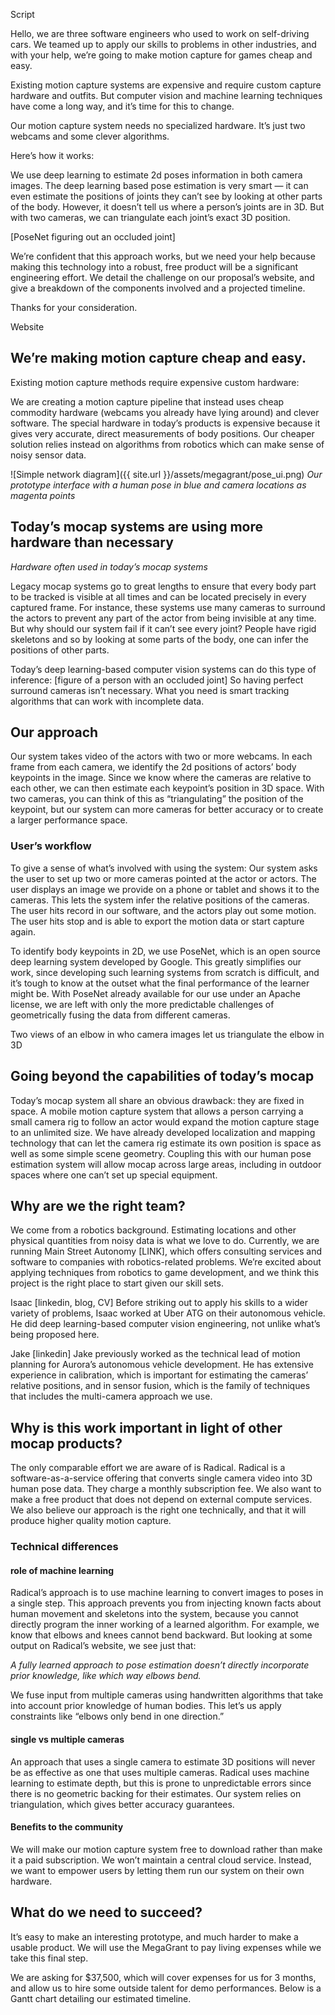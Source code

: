 Script

Hello, we are three software engineers who used to work on self-driving cars.  We teamed up to apply our skills to problems in other industries, and with your help, we’re going to make motion capture for games cheap and easy.  

Existing motion capture systems are expensive and require custom capture hardware and outfits.  But computer vision and machine learning techniques have come a long way, and it’s time for this to change.

Our motion capture system needs no specialized hardware.  It’s just two webcams and some clever algorithms.

Here’s how it works:

We use deep learning to estimate 2d poses information in both camera images.  The deep learning based pose estimation is very smart — it can even estimate the positions of joints they can’t see by looking at other parts of the body.  However, it doesn’t tell us where a person’s joints are in 3D.  But with two cameras, we can triangulate each joint’s exact 3D position.

[PoseNet figuring out an occluded joint]

We’re confident that this approach works, but we need your help because making this technology into a robust, free product will be a significant engineering effort.  We detail the challenge on our proposal’s website, and give a breakdown of the components involved and a projected timeline.  

Thanks for your consideration.

Website

## We’re making motion capture cheap and easy.

Existing motion capture methods require expensive custom hardware:

We are creating a motion capture pipeline that instead uses cheap commodity hardware (webcams you already have lying around) and clever software.  The special hardware in today’s products is expensive because it gives very accurate, direct measurements of body positions.  Our cheaper solution relies instead on algorithms from robotics which can make sense of noisy sensor data.  


![Simple network diagram]({{ site.url }}/assets/megagrant/pose_ui.png)
*Our prototype interface with a human pose in blue and camera locations as magenta points*

## Today’s mocap systems are using more hardware than necessary 
*Hardware often used in today’s mocap systems*

Legacy mocap systems go to great lengths to ensure that every body part to be tracked is visible at all times and can be located precisely in every captured frame.  For instance, these systems use many cameras to surround the actors to prevent any part of the actor from being invisible at any time.  But why should our system fail if it can’t see every joint?  People have rigid skeletons and so by looking at some parts of the body, one can infer the positions of other parts.   

Today’s deep learning-based computer vision systems can do this type of inference:
[figure of a person with an occluded joint]
So having perfect surround cameras isn’t necessary.  What you need is smart tracking algorithms that can work with incomplete data.

## Our approach

Our system takes video of the actors with two or more webcams.  In each frame from each camera, we identify the 2d positions of actors’ body keypoints in the image.  Since we know where the cameras are relative to each other, we can then estimate each keypoint’s position in 3D space.  With two cameras, you can think of this as “triangulating” the position of the keypoint, but our system can more cameras for better accuracy or to create a larger performance space.

### User’s workflow
To give a sense of what’s involved with using the system:
Our system asks the user to set up two or more cameras pointed at the actor or actors.
The user displays an image we provide on a phone or tablet and shows it to the cameras.  This lets the system infer the relative positions of the cameras.
The user hits record in our software, and the actors play out some motion.
The user hits stop and is able to export the motion data or start capture again.

To identify body keypoints in 2D, we use PoseNet, which is an open source deep learning system developed by Google.  This greatly simplifies our work, since developing such learning systems from scratch is difficult, and it’s tough to know at the outset what the final performance of the learner might be.  With PoseNet already available for our use under an Apache license, we are left with only the more predictable challenges of geometrically fusing the data from different cameras.


Two views of an elbow in who camera images let us triangulate the elbow in 3D



## Going beyond the capabilities of today’s mocap

Today’s mocap system all share an obvious drawback: they are fixed in space.  A mobile motion capture system that allows a person carrying a small camera rig to follow an actor would expand the motion capture stage to an unlimited size.  We have already developed localization and mapping technology that can let the camera rig estimate its own position is space as well as some simple scene geometry.  Coupling this with our human pose estimation system will allow mocap across large areas, including in outdoor spaces where one can’t set up special equipment.  

## Why are we the right team?

We come from a robotics background.  Estimating locations and other physical quantities from noisy data is what we love to do.  Currently, we are running Main Street Autonomy [LINK], which offers consulting services and software to companies with robotics-related problems.  We’re excited about applying techniques from robotics to game development, and we think this project is the right place to start given our skill sets.

Isaac
[linkedin, blog, CV]
Before striking out to apply his skills to a wider variety of problems, Isaac worked at  Uber ATG on their autonomous vehicle.  He did deep learning-based computer vision engineering, not unlike what’s being proposed here. 

Jake
[linkedin]
Jake previously worked as the technical lead of motion planning for Aurora’s autonomous vehicle development.  He has extensive experience in calibration, which is important for estimating the cameras’ relative positions,  and in sensor fusion, which is the family of techniques that includes the multi-camera approach we use.  


## Why is this work important in light of other mocap products?

The only comparable effort we are aware of is Radical.  Radical is a software-as-a-service offering that converts single camera video into 3D human pose data.  They charge a monthly subscription fee.  We also want to make a free product that does not depend on external compute services.  We also believe our approach is the right one technically, and that it will produce higher quality motion capture.  

### Technical differences

#### role of machine learning
Radical’s approach is to use machine learning to convert images to poses in a single step.  This approach prevents you from injecting known facts about human movement and skeletons into the system, because you cannot directly program the inner working of a learned algorithm.  For example, we know that elbows and knees cannot bend backward.  But looking at some output on Radical’s website, we see just that:


*A fully learned approach to pose estimation doesn’t directly incorporate prior knowledge, like which way elbows bend.*

We fuse input from multiple cameras using handwritten algorithms that take into account prior knowledge of human bodies.  This let’s us apply constraints like “elbows only bend in one direction.”

#### single vs multiple cameras

An approach that uses a single camera to estimate 3D positions will never be as effective as one that uses multiple cameras.  Radical uses machine learning to estimate depth, but this is prone to unpredictable errors since there is no geometric backing for their estimates.  Our system relies on triangulation, which gives better accuracy guarantees.

#### Benefits to the community

We will make our motion capture system free to download rather than make it a paid subscription.  We won’t maintain a central cloud service.  Instead, we want to empower users by letting them run our system on their own hardware.


## What do we need to succeed?

It’s easy to make an interesting prototype, and much harder to make a usable product.  We will use the MegaGrant to pay living expenses while we take this final step.

We are asking for $37,500, which will cover expenses for us for 3 months, and allow us to hire some outside talent for demo performances.  Below is a Gantt chart detailing our estimated timeline.



